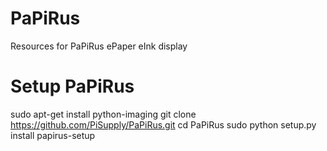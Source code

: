 # PaPiRus
Resources for PaPiRus ePaper eInk display

# Setup PaPiRus
sudo apt-get install python-imaging
git clone https://github.com/PiSupply/PaPiRus.git
cd PaPiRus
sudo python setup.py install
papirus-setup

